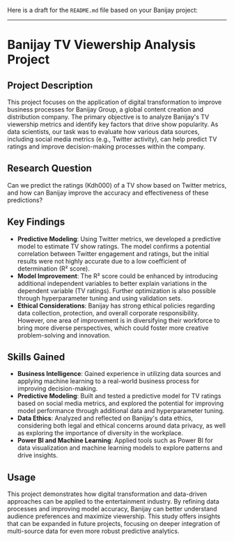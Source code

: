 Here is a draft for the `README.md` file based on your Banijay project:

---

# Banijay TV Viewership Analysis Project

## Project Description
This project focuses on the application of digital transformation to improve business processes for Banijay Group, a global content creation and distribution company. The primary objective is to analyze Banijay's TV viewership metrics and identify key factors that drive show popularity. As data scientists, our task was to evaluate how various data sources, including social media metrics (e.g., Twitter activity), can help predict TV ratings and improve decision-making processes within the company.

## Research Question
Can we predict the ratings (Kdh000) of a TV show based on Twitter metrics, and how can Banijay improve the accuracy and effectiveness of these predictions?

## Key Findings
- **Predictive Modeling**: Using Twitter metrics, we developed a predictive model to estimate TV show ratings. The model confirms a potential correlation between Twitter engagement and ratings, but the initial results were not highly accurate due to a low coefficient of determination (R² score).
- **Model Improvement**: The R² score could be enhanced by introducing additional independent variables to better explain variations in the dependent variable (TV ratings). Further optimization is also possible through hyperparameter tuning and using validation sets.
- **Ethical Considerations**: Banijay has strong ethical policies regarding data collection, protection, and overall corporate responsibility. However, one area of improvement is in diversifying their workforce to bring more diverse perspectives, which could foster more creative problem-solving and innovation.

## Skills Gained
- **Business Intelligence**: Gained experience in utilizing data sources and applying machine learning to a real-world business process for improving decision-making.
- **Predictive Modeling**: Built and tested a predictive model for TV ratings based on social media metrics, and explored the potential for improving model performance through additional data and hyperparameter tuning.
- **Data Ethics**: Analyzed and reflected on Banijay's data ethics, considering both legal and ethical concerns around data privacy, as well as exploring the importance of diversity in the workplace.
- **Power BI and Machine Learning**: Applied tools such as Power BI for data visualization and machine learning models to explore patterns and drive insights.

## Usage
This project demonstrates how digital transformation and data-driven approaches can be applied to the entertainment industry. By refining data processes and improving model accuracy, Banijay can better understand audience preferences and maximize viewership. This study offers insights that can be expanded in future projects, focusing on deeper integration of multi-source data for even more robust predictive analytics.